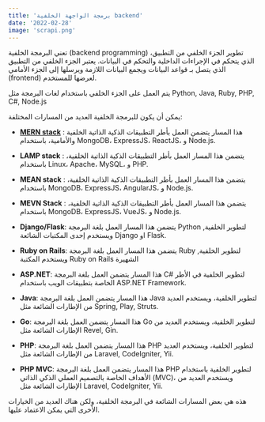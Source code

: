 ```yaml
---
title: 'برمجة الواجهة الخلفية backend'
date: '2022-02-28'
image: 'scrapi.png'
---
```

تعني البرمجة الخلفية (backend programming) تطوير الجزء الخلفي من التطبيق، الذي يتحكم في الإجراءات الداخلية والتحكم في البيانات. يعتبر الجزء الخلفي من التطبيق الذي يتصل بـ قواعد البيانات ويجمع البيانات اللازمة ويرسلها إلى الجزء الأمامي (frontend) لعرضها للمستخدم.

يتم العمل على الجزء الخلفي باستخدام لغات البرمجة مثل Python, Java, Ruby, PHP, C#, Node.js

يمكن أن يكون للبرمجة الخلفية العديد من المسارات المختلفة: 

- **[MERN stack](/posts/Mern-stack)** : هذا المسار يتضمن العمل بأطر التطبيقات الذكية الذاتية الخلفية والأمامية، باستخدام MongoDB، ExpressJS، ReactJS، و Node.js.

- **LAMP stack** : يتضمن هذا المسار العمل بأطر التطبيقات الذكية الذاتية الخلفية، باستخدام Linux، Apache، MySQL، و PHP.

- **MEAN stack** : يتضمن هذا المسار العمل بأطر التطبيقات الذكية الذاتية الخلفية، باستخدام MongoDB، ExpressJS، AngularJS، و Node.js.

- **MEVN Stack** : يتضمن هذا المسار العمل بأطر التطبيقات الذكية الذاتية الخلفية، باستخدام MongoDB، ExpressJS، VueJS، و Node.js.

- **Django/Flask**: يتضمن هذا المسار العمل بلغة البرمجة Python لتطوير الخلفية, ويستخدم إحدى المكتبات الشائعة Django او Flask.

- **Ruby on Rails**: يتضمن هذا المسار العمل بلغة البرمجة Ruby لتطوير الخلفية, ويستخدم المكتبة Ruby on Rails الشهيرة

- **ASP.NET**: هذا المسار يتضمن العمل بلغة البرمجة C# لتطوير الخلفية في الأطر الخاصة بتطبيقات الويب باستخدام ASP.NET Framework.

- **Java**: هذا المسار يتضمن العمل بلغة البرمجة Java لتطوير الخلفية، ويستخدم العديد من الإطارات الشائعة مثل Spring, Play, Struts.

- **Go**: هذا المسار يتضمن العمل بلغة البرمجة Go لتطوير الخلفية، ويستخدم العديد من الإطارات الشائعة مثل Revel, Gin.

- **PHP**: هذا المسار يتضمن العمل بلغة البرمجة PHP لتطوير الخلفية، ويستخدم العديد من الإطارات الشائعة مثل Laravel, CodeIgniter, Yii.

- **PHP MVC**: هذا المسار يتضمن العمل بلغة البرمجة PHP لتطوير الخلفية باستخدام الأهداف الخاصة بالتصميم العملي الذكي الذاتي (MVC)، ويستخدم العديد من الإطارات الشائعة مثل Laravel, CodeIgniter, Yii.

هذه هي بعض المسارات الشائعة في البرمجة الخلفية، ولكن هناك العديد من الخيارات الأخرى التي يمكن الاعتماد عليها.